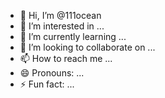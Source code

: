 - 👋 Hi, I’m @111ocean
- 👀 I’m interested in ...
- 🌱 I’m currently learning ...
- 💞️ I’m looking to collaborate on ...
- 📫 How to reach me ...
- 😄 Pronouns: ...
- ⚡ Fun fact: ...

<!---
111ocean/111ocean is a ✨ special ✨ repository because its `README.md` (this file) appears on your GitHub profile.
You can click the Preview link to take a look at your changes.
--->
